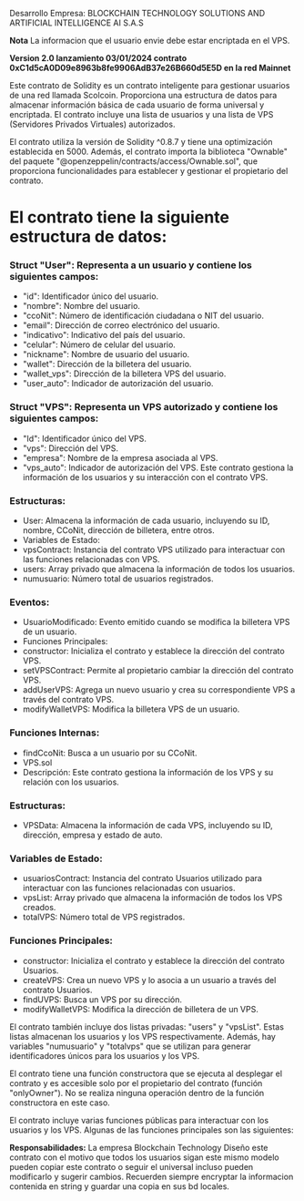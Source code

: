 Desarrollo Empresa: BLOCKCHAIN TECHNOLOGY SOLUTIONS AND ARTIFICIAL INTELLIGENCE AI S.A.S

__Nota__ La informacion que el usuario envie debe estar encriptada en el VPS.

__Version 2.0 lanzamiento 03/01/2024 contrato 0xC1d5cA0D09e8963b8fe9906AdB37e26B660d5E5D en la red Mainnet__

Este contrato de Solidity es un contrato inteligente para gestionar usuarios de una red llamada Scolcoin. Proporciona una estructura de datos para almacenar información básica de cada usuario de forma universal y encriptada. El contrato incluye una lista de usuarios y una lista de VPS (Servidores Privados Virtuales) autorizados.

El contrato utiliza la versión de Solidity ^0.8.7 y tiene una optimización establecida en 5000. Además, el contrato importa la biblioteca "Ownable" del paquete "@openzeppelin/contracts/access/Ownable.sol", que proporciona funcionalidades para establecer y gestionar el propietario del contrato.

# El contrato tiene la siguiente estructura de datos:

### Struct "User": Representa a un usuario y contiene los siguientes campos:

* "id": Identificador único del usuario.
* "nombre": Nombre del usuario.
* "ccoNit": Número de identificación ciudadana o NIT del usuario.
* "email": Dirección de correo electrónico del usuario.
* "indicativo": Indicativo del país del usuario.
* "celular": Número de celular del usuario.
* "nickname": Nombre de usuario del usuario.
* "wallet": Dirección de la billetera del usuario.
* "wallet_vps": Dirección de la billetera VPS del usuario.
* "user_auto": Indicador de autorización del usuario.

### Struct "VPS": Representa un VPS autorizado y contiene los siguientes campos:

* "Id": Identificador único del VPS.
* "vps": Dirección del VPS.
* "empresa": Nombre de la empresa asociada al VPS.
* "vps_auto": Indicador de autorización del VPS.
Este contrato gestiona la información de los usuarios y su interacción con el contrato VPS.

### Estructuras:
* User: Almacena la información de cada usuario, incluyendo su ID, nombre, CCoNit, dirección de billetera, entre otros.
* Variables de Estado:
* vpsContract: Instancia del contrato VPS utilizado para interactuar con las funciones relacionadas con VPS.
* users: Array privado que almacena la información de todos los usuarios.
* numusuario: Número total de usuarios registrados.

### Eventos:
* UsuarioModificado: Evento emitido cuando se modifica la billetera VPS de un usuario.
* Funciones Principales:
* constructor: Inicializa el contrato y establece la dirección del contrato VPS.
* setVPSContract: Permite al propietario cambiar la dirección del contrato VPS.
* addUserVPS: Agrega un nuevo usuario y crea su correspondiente VPS a través del contrato VPS.
* modifyWalletVPS: Modifica la billetera VPS de un usuario.

### Funciones Internas:
* findCcoNit: Busca a un usuario por su CCoNit.
* VPS.sol
* Descripción: Este contrato gestiona la información de los VPS y su relación con los usuarios.

### Estructuras:
* VPSData: Almacena la información de cada VPS, incluyendo su ID, dirección, empresa y estado de auto.

### Variables de Estado:
* usuariosContract: Instancia del contrato Usuarios utilizado para interactuar con las funciones relacionadas con usuarios.
* vpsList: Array privado que almacena la información de todos los VPS creados.
* totalVPS: Número total de VPS registrados.

### Funciones Principales:
* constructor: Inicializa el contrato y establece la dirección del contrato Usuarios.
* createVPS: Crea un nuevo VPS y lo asocia a un usuario a través del contrato Usuarios.
* findUVPS: Busca un VPS por su dirección.
* modifyWalletVPS: Modifica la dirección de billetera de un VPS.

El contrato también incluye dos listas privadas: "users" y "vpsList". Estas listas almacenan los usuarios y los VPS respectivamente. Además, hay variables "numusuario" y "totalvps" que se utilizan para generar identificadores únicos para los usuarios y los VPS.

El contrato tiene una función constructora que se ejecuta al desplegar el contrato y es accesible solo por el propietario del contrato (función "onlyOwner"). No se realiza ninguna operación dentro de la función constructora en este caso.

El contrato incluye varias funciones públicas para interactuar con los usuarios y los VPS. Algunas de las funciones principales son las siguientes:


__Responsabilidades:__ La empresa Blockchain Technology Diseño este contrato con el motivo que todos los usuarios sigan este mismo modelo pueden copiar este contrato o seguir el universal incluso pueden modificarlo y sugerir cambios. Recuerden siempre encryptar la informacion contenida en string y guardar una copia en sus bd locales.
